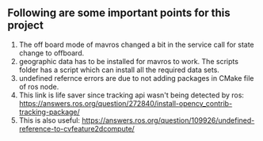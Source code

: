 ## Following are some important points for this project

1. The off board mode of mavros changed a bit in the service call for state change to offboard. 
2. geographic data has to be installed for mavros to work. The scripts folder has a script which can install all the required data sets.
3. undefined refernce errors are due to not adding packages in CMake file of ros node.
4. This link is life saver since tracking api wasn't being detected by ros: https://answers.ros.org/question/272840/install-opencv_contrib-tracking-package/
5. This is also useful: https://answers.ros.org/question/109926/undefined-reference-to-cvfeature2dcompute/
